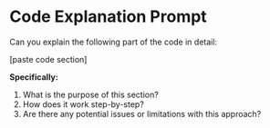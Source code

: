 # Code Explanation Prompt

Can you explain the following part of the code in detail:

[paste code section]

**Specifically:**

1. What is the purpose of this section?
2. How does it work step-by-step?
3. Are there any potential issues or limitations with this approach?
